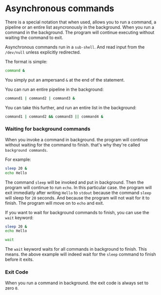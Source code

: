 # Asynchronous commands

There is a special notation that when used, allows you to run a command, a pipeline or an entire list asyncronously in the background.
When you run a command in the background. The program will continue executing without waiting the command to exit.

Asynchronous commands run in a `sub-shell`. And read input from the `/dev/null` unless explicitly redirected.

The format is simple:

```sh
command &
```

You simply put an ampersand `&` at the end of the statement.

You can run an entire pipeline in the background:

```sh
command1 | command2 | command3 &
```

You can take this further, and run an entire list in the background:

```sh
command1 | command2 && command3 || command4 &
```

### Waiting for background commands

When you invoke a command in background. the program will continue without waiting for the command to finish. that's why they're called `background commands`.

For example:

```sh
sleep 20 &
echo Hello
```

The command `sleep` will be invoked and put in background. Then the program will continue to run `echo`. In this particular case. the program will exit immediatly after writing `Hello` to `stdout` because the command `sleep` will sleep for `20` seconds. And because the program will not wait for it to finish. The program will move on to `echo` and exit.

If you want to wait for background commands to finish, you can use the `wait` keyword:

```sh
sleep 20 &
echo Hello

wait
```

The `wait` keyword waits for all commands in background to finish. This means. the above example will indeed wait for the `sleep` command to finish before it exits.

### Exit Code

When you run a command in background. the exit code is always set to zero `0`.
